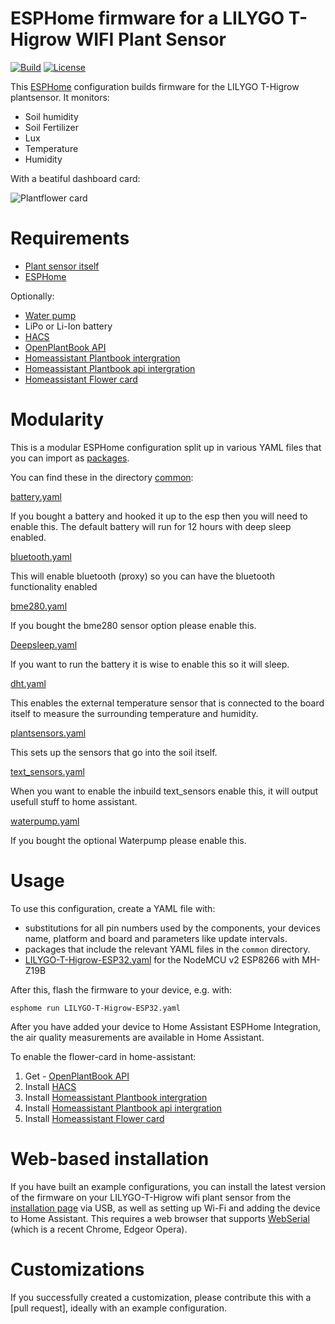 # ESPHome firmware for a LILYGO T-Higrow WIFI Plant Sensor

[![Build](https://github.com/bruvv/LILYGO-T-Higrow-Esphome/actions/workflows/build.yml/badge.svg)](https://github.com/bruvv/LILYGO-T-Higrow-Esphome/actions/workflows/build.yml)
[![License](https://img.shields.io/github/license/bruvv/LILYGO-T-Higrow-Esphome.svg)](https://github.com/bruvv/LILYGO-T-Higrow-Esphome/blob/main/LICENSE)

This [ESPHome](https://esphome.io/) configuration builds firmware for the LILYGO T-Higrow plantsensor. It monitors:

- Soil humidity
- Soil Fertilizer
- Lux
- Temperature
- Humidity

With a beatiful dashboard card:

![Plantflower card](https://user-images.githubusercontent.com/203184/183286657-824a0e7f-a140-4d8e-8d6a-387070419dfd.png)

# Requirements

- [Plant sensor itself](https://s.click.aliexpress.com/e/_DlYOcRZ)
- [ESPHome](https://esphome.io/)

Optionally:

- [Water pump](https://s.click.aliexpress.com/e/_DdaMnMB)
- LiPo or Li-Ion battery
- [HACS](https://hacs.xyz/docs/setup/download/)
- [OpenPlantBook API](https://open.plantbook.io/)
- [Homeassistant Plantbook intergration](https://github.com/Olen/homeassistant-plant)
- [Homeassistant Plantbook api intergration](https://github.com/Olen/home-assistant-openplantbook)
- [Homeassistant Flower card](https://github.com/Olen/lovelace-flower-card/tree/new_plant)

# Modularity

This is a modular ESPHome configuration split up in various YAML files that you can import as [packages](https://esphome.io/guides/configuration-types.html#packages).

You can find these in the directory [common](https://github.com/bruvv/LILYGO-T-Higrow-Esphome/tree/main/common):

[battery.yaml](https://github.com/bruvv/LILYGO-T-Higrow-Esphome/blob/main/common/battery.yaml)

If you bought a battery and hooked it up to the esp then you will need to enable this. The default battery will run for 12 hours with deep sleep enabled.

[bluetooth.yaml](https://github.com/bruvv/LILYGO-T-Higrow-Esphome/blob/main/common/bluetooth.yaml)

This will enable bluetooth (proxy) so you can have the bluetooth functionality enabled

[bme280.yaml](https://github.com/bruvv/LILYGO-T-Higrow-Esphome/blob/main/common/bme280.yaml)

If you bought the bme280 sensor option please enable this.

[Deepsleep.yaml](https://github.com/bruvv/LILYGO-T-Higrow-Esphome/blob/main/common/deepsleep.yaml)

If you want to run the battery it is wise to enable this so it will sleep.

[dht.yaml](https://github.com/bruvv/LILYGO-T-Higrow-Esphome/blob/main/common/dht.yaml)

This enables the external temperature sensor that is connected to the board itself to measure the surrounding temperature and humidity.

[plantsensors.yaml](https://github.com/bruvv/LILYGO-T-Higrow-Esphome/blob/main/common/plantsensors.yaml)

This sets up the sensors that go into the soil itself.

[text_sensors.yaml](https://github.com/bruvv/LILYGO-T-Higrow-Esphome/blob/main/common/text_sensors.yaml)

When you want to enable the inbuild text_sensors enable this, it will output usefull stuff to home assistant.

[waterpump.yaml](https://github.com/bruvv/LILYGO-T-Higrow-Esphome/blob/main/common/waterpump.yaml)

If you bought the optional Waterpump please enable this.

# Usage

To use this configuration, create a YAML file with:

- substitutions for all pin numbers used by the components, your devices name, platform and board and parameters like update intervals.
- packages that include the relevant YAML files in the `common` directory.
- [LILYGO-T-Higrow-ESP32.yaml](https://github.com/bruvv/LILYGO-T-Higrow-Esphome/blob/main/LILYGO-T-Higrow-ESP32.yaml) for the NodeMCU v2 ESP8266 with MH-Z19B

After this, flash the firmware to your device, e.g. with:

```
esphome run LILYGO-T-Higrow-ESP32.yaml
```

After you have added your device to Home Assistant ESPHome Integration, the air quality measurements are available in Home Assistant.

To enable the flower-card in home-assistant:

1. Get - [OpenPlantBook API](https://open.plantbook.io/)
2. Install [HACS](https://hacs.xyz/docs/setup/download/)
3. Install [Homeassistant Plantbook intergration](https://github.com/Olen/homeassistant-plant)
4. Install [Homeassistant Plantbook api intergration](https://github.com/Olen/home-assistant-openplantbook)
5. Install [Homeassistant Flower card](https://github.com/Olen/lovelace-flower-card/tree/new_plant)

# Web-based installation

If you have built an example configurations, you can install the latest version of the firmware on your LILYGO-T-Higrow wifi plant sensor from the [installation page](https://bruvv.github.io/LILYGO-T-Higrow-Esphome) via USB, as well as setting up Wi-Fi and adding the device to Home Assistant. This requires a web browser that supports [WebSerial](https://caniuse.com/web-serial) (which is a recent Chrome, Edgeor Opera).

# Customizations

If you successfully created a customization, please contribute this with a [pull request], ideally with an example configuration.
